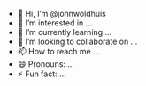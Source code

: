 - 👋 Hi, I’m @johnwoldhuis
- 👀 I’m interested in ...
- 🌱 I’m currently learning ...
- 💞️ I’m looking to collaborate on ...
- 📫 How to reach me ...
- 😄 Pronouns: ...
- ⚡ Fun fact: ...

<!---
johnwoldhuis/johnwoldhuis is a ✨ special ✨ repository because its `README.md` (this file) appears on your GitHub profile.
You can click the Preview link to take a look at your changes.
--->
